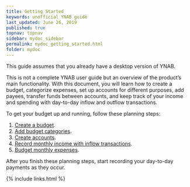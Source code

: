 ```yaml
---
title: Getting Started
keywords: unofficial YNAB guide
last_updated: June 26, 2019
published: true
topnav: topnav
sidebar: mydoc_sidebar
permalink: mydoc_getting_started.html
folder: mydoc
---
```


This guide assumes that you already have a desktop version of YNAB.

This is not a complete YNAB user guide but an overview of the product’s main functionality. With this document, you will learn how to create a budget, categorize expenses, set up accounts for different purposes, add payees, transfer funds between accounts, and keep track of your income and spending with day-to-day inflow and outflow transactions.

To get your budget up and running, follow these planning steps:

1.  [Create a budget](mydoc_creating_budget.html).
2.  [Add budget categories](mydoc_creating_categories.html).
3.  [Create accounts](mydoc_creating_account).
4.  [Record monthly income with inflow transactions](mydoc_adding_transactions).
5.  [Budget monthly expenses](mydoc_budgeting_expenses).

After you finish these planning steps, start recording your day-to-day payments as they occur.

{% include links.html %}
